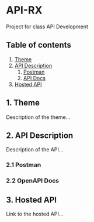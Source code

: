 # API-RX

Project for class API Development

## Table of contents

1. [Theme](#theme)
2. [API Description](#api-description)
    1. [Postman](#postman)
    2. [API Docs](#api-docs)
3. [Hosted API](#hosted-api)

## 1. Theme

Description of the theme...

## 2. API Description

Description of the API...

### 2.1 Postman
### 2.2 OpenAPI Docs

## 3. Hosted API

Link to the hosted API...
